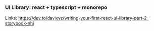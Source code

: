 ### UI Library: react + typescript + monorepo
Links:
https://dev.to/davixyz/writing-your-first-react-ui-library-part-2-storybook-nhi
